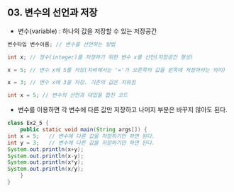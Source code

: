 ## 03. 변수의 선언과 저장

* 변수(variable) : 하나의 값을 저장할 수 있는 저장공간

```java
변수타입 변수이름; // 변수를 선언하는 방법

int x; // 정수(integer)를 저장하기 위한 변수 x를 선언(저장공간 형성)

x = 5; // 변수 x에 5를 저장(자바에서는 '='가 오른쪽의 값을 왼쪽에 저장하라는 의미)

x = 3; // 변수 x에 3을 저장. 기존의 값은 지워짐

int x = 5; // 변수의 선언과 대입을 합친 코드
```
* 변수를 이용하면 각 변수에 다른 값만 저장하고 나머지 부분은 바꾸지 않아도 된다.

```java
class Ex2_5 {
    public static void main(String args[]) {
int x = 5;   // 변수에 다른 값을 저장하기만 하면 된다.
int y = 3;   // 변수에 다른 값을 저장하기만 하면 된다.
System.out.println(x+y);
System.out.println(x-y);
System.out.println(x*y);
System.out.println(x/y);
    }
}
